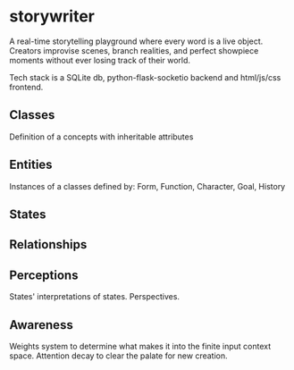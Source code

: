 # storywriter

A real-time storytelling playground where every word is a live object. Creators improvise scenes, branch realities, and perfect showpiece moments without ever losing track of their world.

Tech stack is a SQLite db, python-flask-socketio backend and html/js/css frontend. 


## Classes
Definition of a concepts with inheritable attributes

## Entities
Instances of a classes defined by:
Form, Function, Character, Goal, History

## States

## Relationships

## Perceptions
States' interpretations of states. Perspectives.

## Awareness
Weights system to determine what makes it into the finite input context space. Attention decay to clear the palate for new creation.